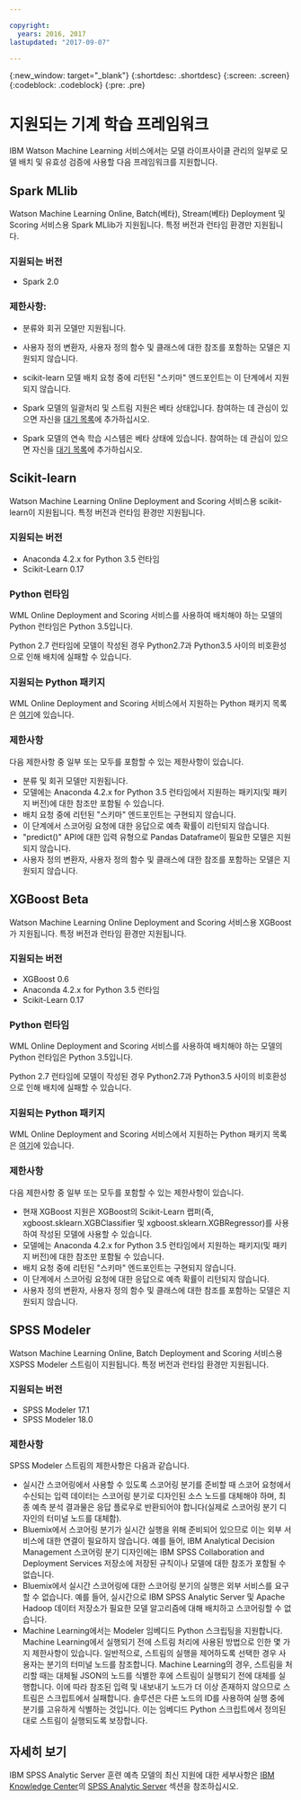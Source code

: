```yaml
---

copyright:
  years: 2016, 2017
lastupdated: "2017-09-07"

---
```


{:new_window: target="_blank"}
{:shortdesc: .shortdesc}
{:screen: .screen}
{:codeblock: .codeblock}
{:pre: .pre}

# 지원되는 기계 학습 프레임워크

IBM Watson Machine Learning 서비스에서는 모델 라이프사이클 관리의 일부로 모델 배치 및 유효성 검증에 사용할 다음 프레임워크를 지원합니다.


## Spark MLlib
Watson Machine Learning Online, Batch(베타), Stream(베타) Deployment 및 Scoring 서비스용 Spark MLlib가 지원됩니다. 특정 버전과 런타임 환경만 지원됩니다.

### 지원되는 버전
*  Spark 2.0

### 제한사항:

  *  분류와 회귀 모델만 지원됩니다.
  *  사용자 정의 변환자, 사용자 정의 함수 및 클래스에 대한 참조를 포함하는 모델은 지원되지 않습니다. 
  * scikit-learn 모델 배치 요청 중에 리턴된 "스키마" 엔드포인트는 이 단계에서 지원되지 않습니다.
  *  Spark 모델의 일괄처리 및 스트림 지원은 베타 상태입니다. 참여하는 데 관심이 있으면 자신을 [대기 목록](https://www.ibm.biz/mlwaitlist)에 추가하십시오.

  * Spark 모델의 연속 학습 시스템은 베타 상태에 있습니다. 참여하는 데 관심이 있으면 자신을 [대기 목록](https://www.ibm.biz/mlwaitlist)에 추가하십시오.


## Scikit-learn
Watson Machine Learning Online Deployment and Scoring 서비스용 scikit-learn이 지원됩니다. 특정 버전과 런타임 환경만 지원됩니다.

### 지원되는 버전

- Anaconda 4.2.x for Python 3.5 런타임
- Scikit-Learn 0.17

### Python 런타임

WML Online Deployment and Scoring 서비스를 사용하여 배치해야 하는 모델의 Python 런타임은 Python 3.5입니다.

Python 2.7 런타임에 모델이 작성된 경우 Python2.7과 Python3.5 사이의 비호환성으로 인해 배치에 실패할 수 있습니다.

### 지원되는 Python 패키지

WML Online Deployment and Scoring 서비스에서 지원하는 Python 패키지 목록은 [여기](https://docs.continuum.io/anaconda/packages/old-pkg-lists/4.2.0/py35)에 있습니다.

### 제한사항

다음 제한사항 중 일부 또는 모두를 포함할 수 있는 제한사항이 있습니다.

* 분류 및 회귀 모델만 지원됩니다.
* 모델에는 Anaconda 4.2.x for Python 3.5 런타임에서 지원하는 패키지(및 패키지 버전)에 대한 참조만 포함될 수 있습니다.
* 배치 요청 중에 리턴된 "스키마" 엔드포인트는 구현되지 않습니다.
* 이 단계에서 스코어링 요청에 대한 응답으로 예측 확률이 리턴되지 않습니다.
* "predict()" API에 대한 입력 유형으로 Pandas Dataframe이 필요한 모델은 지원되지 않습니다.
* 사용자 정의 변환자, 사용자 정의 함수 및 클래스에 대한 참조를 포함하는 모델은 지원되지 않습니다. 

## XGBoost <span class='tag--beta'>Beta</span>
Watson Machine Learning Online Deployment and Scoring 서비스용 XGBoost가 지원됩니다. 특정 버전과 런타임 환경만 지원됩니다.

### 지원되는 버전

- XGBoost 0.6
- Anaconda 4.2.x for Python 3.5 런타임
- Scikit-Learn 0.17

### Python 런타임

WML Online Deployment and Scoring 서비스를 사용하여 배치해야 하는 모델의 Python 런타임은 Python 3.5입니다.

Python 2.7 런타임에 모델이 작성된 경우 Python2.7과 Python3.5 사이의 비호환성으로 인해 배치에 실패할 수 있습니다.

### 지원되는 Python 패키지

WML Online Deployment and Scoring 서비스에서 지원하는 Python 패키지 목록은 [여기](https://docs.continuum.io/anaconda/packages/old-pkg-lists/4.2.0/py35)에 있습니다.

### 제한사항

다음 제한사항 중 일부 또는 모두를 포함할 수 있는 제한사항이 있습니다.
* 현재 XGBoost 지원은 XGBoost의 Scikit-Learn 랩퍼(즉, xgboost.sklearn.XGBClassifier 및 xgboost.sklearn.XGBRegressor)를 사용하여 작성된 모델에 사용할 수 있습니다.
* 모델에는 Anaconda 4.2.x for Python 3.5 런타임에서 지원하는 패키지(및 패키지 버전)에 대한 참조만 포함될 수 있습니다.
* 배치 요청 중에 리턴된 "스키마" 엔드포인트는 구현되지 않습니다.
* 이 단계에서 스코어링 요청에 대한 응답으로 예측 확률이 리턴되지 않습니다.
* 사용자 정의 변환자, 사용자 정의 함수 및 클래스에 대한 참조를 포함하는 모델은 지원되지 않습니다. 

## SPSS Modeler

Watson Machine Learning Online, Batch Deployment and Scoring 서비스용 XSPSS Modeler 스트림이 지원됩니다. 특정 버전과 런타임 환경만 지원됩니다.

### 지원되는 버전

*  SPSS Modeler 17.1
*  SPSS Modeler 18.0

### 제한사항

SPSS Modeler 스트림의 제한사항은 다음과 같습니다.

*  실시간 스코어링에서 사용할 수 있도록 스코어링 분기를 준비할 때
스코어 요청에서 수신되는 입력 데이터는 스코어링 분기로 디자인된 소스 노드를 대체해야 하며,
최종 예측 분석 결과물은 응답 플로우로 반환되어야 합니다(실제로 스코어링 분기 디자인의 터미널 노드를 대체함). 
*  Bluemix에서 스코어링 분기가 실시간 실행을 위해 준비되어 있으므로 이는 외부 서비스에 대한 연결이 필요하지 않습니다. 
예를 들어, IBM Analytical Decision Management 스코어링 분기 디자인에는
IBM SPSS Collaboration and Deployment Services 저장소에 저장된 규칙이나 모델에 대한 참조가 포함될 수 없습니다. 
*  Bluemix에서 실시간 스코어링에 대한 스코어링 분기의 실행은 외부 서비스를 요구할 수 없습니다. 
예를 들어, 실시간으로 IBM SPSS Analytic Server 및 Apache Hadoop 데이터 저장소가 필요한
모델 알고리즘에 대해 배치하고 스코어링할 수 없습니다. 
*  Machine Learning에서는 Modeler 임베디드 Python 스크립팅을 지원합니다. Machine Learning에서 실행되기 전에 스트림 처리에 사용된 방법으로 인한
몇 가지 제한사항이 있습니다. 일반적으로, 스트림의 실행을 제어하도록 선택한 경우 사용자는 분기의 터미널 노드를 참조합니다. Machine Learning의 경우,
스트림을 처리할 때는 대체될 JSON의 노드를 식별한 후에 스트림이 실행되기 전에 대체를 실행합니다. 
이에 따라 참조된 입력 및 내보내기 노드가 더 이상 존재하지 않으므로 스트림은 스크립트에서 실패합니다. 
솔루션은 다른 노드의 ID를 사용하여 실행 중에 분기를 고유하게 식별하는 것입니다. 
이는 임베디드 Python 스크립트에서 정의된 대로 스트림이 실행되도록 보장합니다. 

## 자세히 보기

IBM SPSS Analytic Server 훈련 예측 모델의 최신 지원에 대한 세부사항은 [IBM Knowledge Center](https://www.ibm.com/support/knowledgecenter/)의 [SPSS Analytic Server](https://www.ibm.com/support/knowledgecenter/SSWLVY) 섹션을 참조하십시오.
